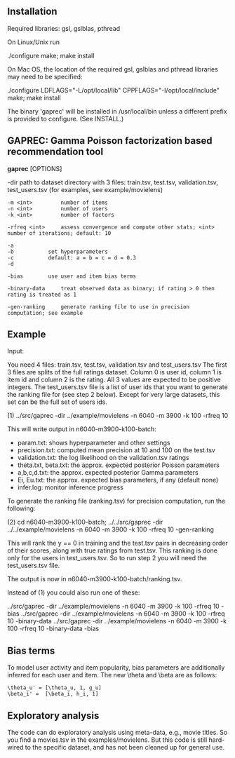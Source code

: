 Installation
------------

Required libraries: gsl, gslblas, pthread

On Linux/Unix run

 ./configure
 make; make install

On Mac OS, the location of the required gsl, gslblas and pthread
libraries may need to be specified:

 ./configure LDFLAGS="-L/opt/local/lib" CPPFLAGS="-I/opt/local/include"
 make; make install

The binary 'gaprec' will be installed in /usr/local/bin unless a
different prefix is provided to configure. (See INSTALL.)

GAPREC: Gamma Poisson factorization based recommendation tool
--------------------------------------------------------------

**gaprec** [OPTIONS]

-dir <string>    path to dataset directory with 3 files: train.tsv, test.tsv, validation.tsv, test_users.tsv (for examples, see example/movielens)
 
    -m <int>	     number of items
    -n <int>	     number of users
    -k <int>	     number of factors
   
    -rfreq <int>     assess convergence and compute other stats; <int> number of iterations; default: 10

    -a
    -b		     set hyperparameters
    -c		     default: a = b = c = d = 0.3
    -d

    -bias	     use user and item bias terms

    -binary-data     treat observed data as binary; if rating > 0 then rating is treated as 1

    -gen-ranking     generate ranking file to use in precision computation; see example		  


Example
--------

Input:

You need 4 files: train.tsv, test.tsv, validation.tsv and
test_users.tsv The first 3 files are splits of the full ratings
dataset. Column 0 is user id, column 1 is item id and column 2 is the
rating. All 3 values are expected to be positive integers. The
test_users.tsv file is a list of user ids that you want to generate
the ranking file for (see step 2 below). Except for very large
datasets, this set can be the full set of users ids.

(1) ../src/gaprec -dir ../example/movielens -n 6040 -m 3900  -k 100 -rfreq 10

This will write output in n6040-m3900-k100-batch:

* param.txt: shows hyperparameter and other settings
* precision.txt: computed mean precision at 10 and 100 on the test.tsv
* validation.txt: the log likelihood on the validation.tsv ratings
* theta.txt, beta.txt: the approx. expected posterior Poisson parameters
* a,b,c,d.txt: the approx. expected posterior Gamma parameters
* Ei, Eu.txt: the approx. expected bias parameters, if any (default none)
* infer.log: monitor inference progress

To generate the ranking file (ranking.tsv) for precision computation,
run the following:

(2) cd n6040-m3900-k100-batch;
../../src/gaprec -dir ../../example/movielens -n 6040 -m 3900  -k 100 -rfreq 10 -gen-ranking

This will rank the y == 0 in training and the test.tsv pairs in
decreasing order of their scores, along with true ratings from
test.tsv. This ranking is done only for the users in test_users.tsv.
So to run step 2 you will need the test_users.tsv file.

The output is now in n6040-m3900-k100-batch/ranking.tsv.

Instead of (1) you could also run one of these:

../src/gaprec -dir ../example/movielens -n 6040 -m 3900  -k 100 -rfreq 10 -bias
../src/gaprec -dir ../example/movielens -n 6040 -m 3900  -k 100 -rfreq 10 -binary-data
../src/gaprec -dir ../example/movielens -n 6040 -m 3900  -k 100 -rfreq 10 -binary-data -bias

Bias terms
----------

To model user activity and item popularity, bias parameters are
additionally inferred for each user and item. The new \theta and \beta
are as follows:
    		  
    \theta_u' = [\theta_u, 1, g_u]
    \beta_i' =  [\beta_i, h_i, 1]   


Exploratory analysis
--------------------

The code can do exploratory analysis using meta-data, e.g., movie titles. So you find a movies.tsv in the examples/movielens. But this code is still hard-wired to the specific dataset, and has not been cleaned up for general use.

